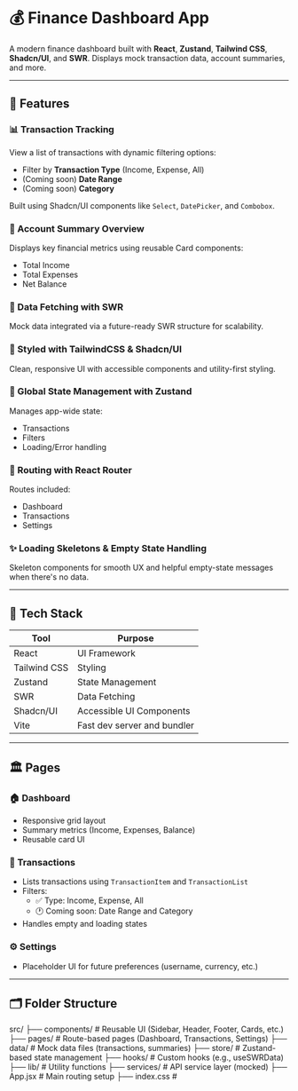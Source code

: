 # 💰 Finance Dashboard App

A modern finance dashboard built with **React**, **Zustand**, **Tailwind CSS**, **Shadcn/UI**, and **SWR**. Displays mock transaction data, account summaries, and more.

---

## 🚀 Features

### 📊 Transaction Tracking  
View a list of transactions with dynamic filtering options:
- Filter by **Transaction Type** (Income, Expense, All)  
- (Coming soon) **Date Range**
- (Coming soon) **Category**  

Built using Shadcn/UI components like `Select`, `DatePicker`, and `Combobox`.

### 📁 Account Summary Overview  
Displays key financial metrics using reusable Card components:
- Total Income  
- Total Expenses  
- Net Balance  

### 🔄 Data Fetching with SWR  
Mock data integrated via a future-ready SWR structure for scalability.

### 🎨 Styled with TailwindCSS & Shadcn/UI  
Clean, responsive UI with accessible components and utility-first styling.

### 🧠 Global State Management with Zustand  
Manages app-wide state:  
- Transactions  
- Filters  
- Loading/Error handling  

### 🧭 Routing with React Router  
Routes included:
- Dashboard
- Transactions
- Settings

### ✨ Loading Skeletons & Empty State Handling  
Skeleton components for smooth UX and helpful empty-state messages when there's no data.

---

## 🧰 Tech Stack

| Tool         | Purpose                     |
|--------------|-----------------------------|
| React        | UI Framework                |
| Tailwind CSS | Styling                     |
| Zustand      | State Management            |
| SWR          | Data Fetching               |
| Shadcn/UI    | Accessible UI Components    |
| Vite         | Fast dev server and bundler |

---

## 🏛️ Pages

### 🏠 Dashboard  
- Responsive grid layout  
- Summary metrics (Income, Expenses, Balance)  
- Reusable card UI  

### 📃 Transactions  
- Lists transactions using `TransactionItem` and `TransactionList`  
- Filters:
  - ✅ Type: Income, Expense, All  
  - 🕐 Coming soon: Date Range and Category  
- Handles empty and loading states  

### ⚙️ Settings  
- Placeholder UI for future preferences (username, currency, etc.)

---

## 🗂️ Folder Structure
src/ ├── components/ # Reusable UI (Sidebar, Header, Footer, Cards, etc.) ├── pages/ # Route-based pages (Dashboard, Transactions, Settings) ├── data/ # Mock data files (transactions, summaries) ├── store/ # Zustand-based state management ├── hooks/ # Custom hooks (e.g., useSWRData) ├── lib/ # Utility functions ├── services/ # API service layer (mocked) ├── App.jsx # Main routing setup ├── index.css #
